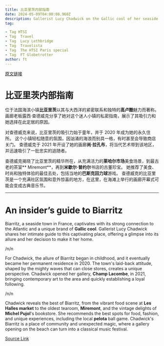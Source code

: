 ```yaml
---
title: 比亚里茨内部指南
date: 2024-05-09T04:00:08.968Z
description: Gallerist Lucy Chadwick on the Gallic cool of her seaside home
tag: 

- Tag HTSI
- Tag  Travel
- Tag  Lucy Lethbridge
- Tag  Travelista
- Tag  The HTSI Paris special
- Tag  FT Globetrotter
author: ft
---
```


[原文链接](https://ft.com/content/c6fbc077-c972-435c-bf13-55656f1b607e)

# 比亚里茨内部指南

位于法国海滨小镇**比亚里茨**以其与大西洋的紧密联系和独特的**高卢酷**魅力而著称。 画廊老板露西·查德威克分享了她对这个迷人小镇的私密指南，展示了其吸引力和她选择在此定居的原因。 

对查德威克来说，比亚里茨的吸引力始于童年，并于 2020 年成为她的永久住所。 这个小镇轻松随意的氛围，因汹涌的海浪而别具一格，有时甚至会导致商店关门。 查德威克于 2021 年开设了她的画廊**尚·拉孔布**，将当代艺术带到该地区，并迅速吸引了一批忠实的追随者。

查德威克揭晓了比亚里茨的精华所在，从充满活力的**莱哈尔市场**美食场景，到最古老的茶室** Miremont**，再到**米歇尔·普约尔**书店的古董珍宝。 她推荐了美食、时尚和独特体验的最佳去处，包括当地的**巴斯克回力球**游戏。 查德威克的比亚里茨是一个充满社区氛围和意外惊喜的地方，在这里，在海滩上举行的画廊开幕式可能会变成古典音乐节。

---

# An insider’s guide to Biarritz

Biarritz, a seaside town in France, captivates with its strong connection to the Atlantic and a unique brand of **Gallic cool**. Gallerist Lucy Chadwick shares her intimate guide to this captivating place, offering a glimpse into its allure and her decision to make it her home. 

/n/n

For Chadwick, the allure of Biarritz began in childhood, and it eventually became her permanent residence in 2020. The town's laid-back attitude, shaped by the mighty waves that can close stores, creates a unique perspective. Chadwick opened her gallery, **Champ Lacombe**, in 2021, bringing contemporary art to the area and quickly establishing a loyal following. 

/n/n

Chadwick reveals the best of Biarritz, from the vibrant food scene at **Les Halles market** to the oldest tearoom, **Miremont**, and the vintage delights of **Michel Pujol**'s bookstore. She recommends the best spots for food, fashion, and unique experiences, including the local **pelota** ball game. Chadwick's Biarritz is a place of community and unexpected magic, where a gallery opening on the beach can turn into a classical music festival.

[Source Link](https://ft.com/content/c6fbc077-c972-435c-bf13-55656f1b607e)

